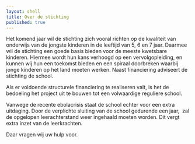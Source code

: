```yaml
---
layout: shell
title: Over de stichting
published: true
---
```


Het komend jaar wil de stichting zich vooral richten op de kwaliteit van onderwijs van de jongste kinderen in de leeftijd van 5, 6 en 7 jaar. Daarmee wil de stichting een goede basis bieden voor de meeste kwetsbare kinderen. Hiermee wordt hun kans verhoogd op een vervolgopleiding, en kunnen wij hun een toekomst bieden en een spiraal doorbreken waarbij jonge kinderen op het land moeten werken. Naast financiering adviseert de stichting de school. 

Als er voldoende structurele financiering te realiseren valt, is het de bedoeling het project uit te bouwen tot een volwaardige reguliere school.

Vanwege de recente ebolacrisis staat de school echter voor een extra uitdaging. Door de verplichte sluiting van de school gedurende een jaar,  zal de opgelopen leerachterstand weer ingehaald moeten worden. Dit vergt extra inzet van de leerkrachten. 

Daar vragen wij uw hulp voor.
